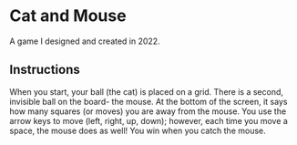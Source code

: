 # Cat and Mouse
A game I designed and created in 2022.

## Instructions
When you start, your ball (the cat) is placed on a grid. There is a second, invisible ball on the board- the mouse. At the bottom of the screen, it says how many squares (or moves) you are away from the mouse. You use the arrow keys to move (left, right, up, down); however, each time you move a space, the mouse does as well! You win when you catch the mouse.
